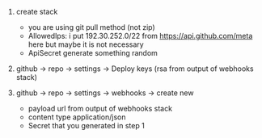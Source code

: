 1. create stack
    - you are using git pull method (not zip)
    - AllowedIps: i put 192.30.252.0/22 from https://api.github.com/meta here but maybe it is not necessary
    - ApiSecret generate something random
    
2. github -> repo -> settings -> Deploy keys (rsa from output of webhooks stack)
3. github -> repo -> settings -> webhooks -> create new
    - payload url from output of webhooks stack
    - content type application/json
    - Secret that you generated in step 1 